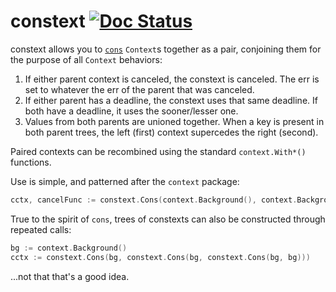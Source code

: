 # constext [![Doc Status](https://godoc.org/github.com/sdboyer/constext?status.png)](https://godoc.org/github.com/sdboyer/constext)

constext allows you to [`cons`](https://en.wikipedia.org/wiki/Cons) `Context`s
together as a pair, conjoining them for the purpose of all `Context` behaviors:

1. If either parent context is canceled, the constext is canceled. The
   err is set to whatever the err of the parent that was canceled.
2. If either parent has a deadline, the constext uses that same
   deadline. If both have a deadline, it uses the sooner/lesser one.
3. Values from both parents are unioned together. When a key is present in both
   parent trees, the left (first) context supercedes the right (second).

Paired contexts can be recombined using the standard `context.With*()`
functions.

Use is simple, and patterned after the `context` package:

```go
cctx, cancelFunc := constext.Cons(context.Background(), context.Background())
```

True to the spirit of `cons`, trees of constexts can also be constructed through
repeated calls:

```go
bg := context.Background()
cctx := constext.Cons(bg, constext.Cons(bg, constext.Cons(bg, bg)))
```

...not that that's a good idea.
